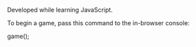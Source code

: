 Developed while learning JavaScript.

To begin a game, pass this command to the in-browser console:

game();
